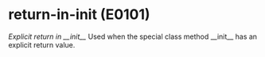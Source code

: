 # return-in-init (E0101)

*Explicit return in \_\_init\_\_* Used when the special class method
\_\_init\_\_ has an explicit return value.

